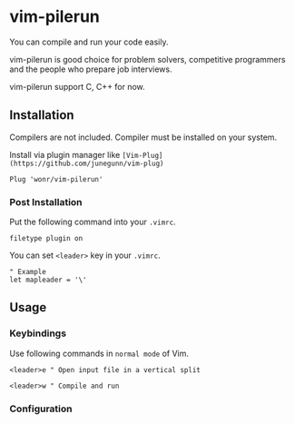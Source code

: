 # vim-pilerun

You can compile and run your code easily.

vim-pilerun is good choice for problem solvers, competitive programmers and the people who prepare job interviews.

vim-pilerun support C, C++ for now.

## Installation

Compilers are not included. Compiler must be installed on your system.

Install via plugin manager like ```[Vim-Plug](https://github.com/junegunn/vim-plug)```

```vim
Plug 'wonr/vim-pilerun'
```

### Post Installation

Put the following command into your ```.vimrc```.

```vim
filetype plugin on
```

You can set ```<leader>``` key in your ```.vimrc```.

```vim
" Example
let mapleader = '\'
```

## Usage

### Keybindings

Use following commands in ```normal mode``` of Vim.

```vim
<leader>e " Open input file in a vertical split
```

```vim
<leader>w " Compile and run
```

### Configuration

<!--END-->
